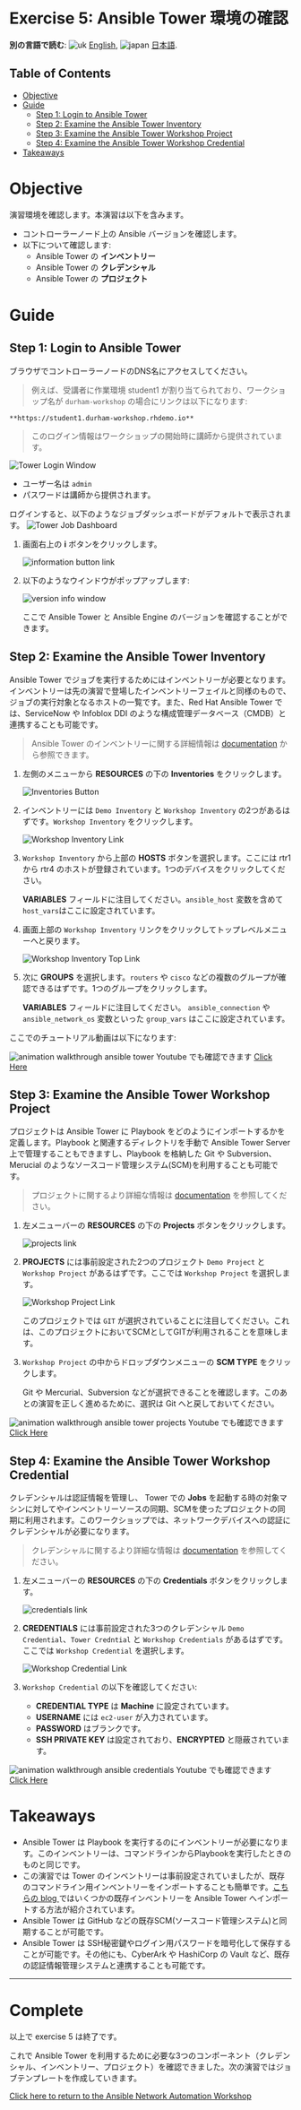 # Exercise 5: Ansible Tower 環境の確認

**別の言語で読む**: ![uk](../../../images/uk.png) [English](README.md),  ![japan](../../../images/japan.png) [日本語](README.ja.md).

## Table of Contents

- [Objective](#objective)
- [Guide](#guide)
   - [Step 1: Login to Ansible Tower](#step-1-login-to-ansible-tower)
   - [Step 2: Examine the Ansible Tower Inventory](#step-2-examine-the-ansible-tower-inventory)
   - [Step 3: Examine the Ansible Tower Workshop Project](#step-3-examine-the-ansible-tower-workshop-project)
   - [Step 4: Examine the Ansible Tower Workshop Credential](#step-4-examine-the-ansible-tower-workshop-credential)
- [Takeaways](#takeaways)

# Objective

演習環境を確認します。本演習は以下を含みます。
- コントローラーノード上の Ansible バージョンを確認します。
- 以下について確認します:
  - Ansible Tower の **インベントリー**
  - Ansible Tower の **クレデンシャル**
  - Ansible Tower の **プロジェクト**

# Guide

## Step 1: Login to Ansible Tower

ブラウザでコントローラーノードのDNS名にアクセスしてください。

>例えば、受講者に作業環境 student1 が割り当てられており、ワークショップ名が `durham-workshop` の場合にリンクは以下になります:

    **https://student1.durham-workshop.rhdemo.io**

>このログイン情報はワークショップの開始時に講師から提供されています。

![Tower Login Window](images/login_window.png)
- ユーザー名は `admin`
- パスワードは講師から提供されます。

ログインすると、以下のようなジョブダッシュボードがデフォルトで表示されます。
![Tower Job Dashboard](images/tower_login.png)

1.  画面右上の **i** ボタンをクリックします。

    ![information button link](images/information_button.png)

2.  以下のようなウインドウがポップアップします:

    ![version info window](images/version_info.png)

    ここで Ansible Tower と Ansible Engine のバージョンを確認することができます。


## Step 2: Examine the Ansible Tower Inventory

Ansible Tower でジョブを実行するためにはインベントリーが必要となります。インベントリーは先の演習で登場したインベントリーフェイルと同様のもので、ジョブの実行対象となるホストの一覧です。また、Red Hat Ansible Tower では、ServiceNow や Infoblox DDI のような構成管理データベース（CMDB）と連携することも可能です。

>Ansible Tower のインベントリーに関する詳細情報は [documentation](https://docs.ansible.com/ansible-tower/latest/html/userguide/inventories.html) から参照できます。

1. 左側のメニューから **RESOURCES** の下の **Inventories** をクリックします。

    ![Inventories Button](images/inventories.png)

2. インベントリーには `Demo Inventory` と `Workshop Inventory` の2つがあるはずです。`Workshop Inventory` をクリックします。

    ![Workshop Inventory Link](images/workshop_inventory.png)

3. `Workshop Inventory` から上部の **HOSTS** ボタンを選択します。ここには rtr1 から rtr4 のホストが登録されています。1つのデバイスをクリックしてください。

     **VARIABLES** フィールドに注目してください。`ansible_host` 変数を含めて `host_vars`はここに設定されています。

4. 画面上部の `Workshop Inventory` リンクをクリックしてトップレベルメニューへと戻ります。

    ![Workshop Inventory Top Link](images/workshop_inventory_top.png)

5. 次に **GROUPS** を選択します。`routers` や `cisco` などの複数のグループが確認できるはずです。1つのグループをクリックします。

     **VARIABLES** フィールドに注目してください。 `ansible_connection` や `ansible_network_os` 変数といった `group_vars` はここに設定されています。

ここでのチュートリアル動画は以下になります:

![animation walkthrough ansible tower](images/inventory.gif)
Youtube でも確認できます  [Click Here](https://youtu.be/4JNbFNSUS9g)


## Step 3: Examine the Ansible Tower Workshop Project

プロジェクトは Ansible Tower に Playbook をどのようにインポートするかを定義します。Playbook と関連するディレクトリを手動で Ansible Tower Server 上で管理することもできますし、Playbook を格納した Git や Subversion、Merucial のようなソースコード管理システム(SCM)を利用することも可能です。

> プロジェクトに関するより詳細な情報は [documentation](https://docs.ansible.com/ansible-tower/latest/html/userguide/projects.html) を参照してください。

1. 左メニューバーの **RESOURCES** の下の **Projects** ボタンをクリックします。

    ![projects link](images/projects.png)

2. **PROJECTS** には事前設定された2つのプロジェクト `Demo Project` と `Workshop Project` があるはずです。ここでは `Workshop Project` を選択します。

    ![Workshop Project Link](images/workshop_project.png)

    このプロジェクトでは `GIT` が選択されていることに注目してください。これは、このプロジェクトにおいてSCMとしてGITが利用されることを意味します。

3. `Workshop Project` の中からドロップダウンメニューの **SCM TYPE** をクリックします。

    Git や Mercurial、Subversion などが選択できることを確認します。このあとの演習を正しく進めるために、選択は Git へと戻しておいてください。

![animation walkthrough ansible tower projects](images/projects.gif)
Youtube でも確認できます  [Click Here](https://youtu.be/xRA97XTxMjA)

## Step 4: Examine the Ansible Tower Workshop Credential

クレデンシャルは認証情報を管理し、 Tower での **Jobs** を起動する時の対象マシンに対してやインベントリーソースの同期、SCMを使ったプロジェクトの同期に利用されます。このワークショップでは、ネットワークデバイスへの認証にクレデンシャルが必要になります。

> クレデンシャルに関するより詳細な情報は [documentation](https://docs.ansible.com/ansible-tower/latest/html/userguide/credentials.html) を参照してください。

1. 左メニューバーの **RESOURCES** の下の **Credentials** ボタンをクリックします。

    ![credentials link](images/credentials.png)

2. **CREDENTIALS** には事前設定された3つのクレデンシャル `Demo Credential`、`Tower Credntial` と `Workshop Credentials` があるはずです。ここでは `Workshop Credential` を選択します。

    ![Workshop Credential Link](images/workshop_credential.png)

3. `Workshop Credential` の以下を確認してください:
    - **CREDENTIAL TYPE** は **Machine** に設定されています。
    - **USERNAME** には `ec2-user` が入力されています。
    - **PASSWORD** はブランクです。
    - **SSH PRIVATE KEY** は設定されており、**ENCRYPTED** と隠蔽されています。

![animation walkthrough ansible credentials](images/credentials.gif)
Youtube でも確認できます [Click Here](https://youtu.be/UT0t_hlNw-c)

# Takeaways

- Ansible Tower は Playbook を実行するのにインベントリーが必要になります。このインベントリーは、コマンドラインからPlaybookを実行したときのものと同じです。
- この演習では Tower のインベントリーは事前設定されていましたが、既存のコマンドライン用インベントリーをインポートすることも簡単です。[こちらの blog ](https://www.ansible.com/blog/three-quick-ways-to-move-your-ansible-inventory-into-red-hat-ansible-tower) ではいくつかの既存インベントリーを Ansible Tower へインポートする方法が紹介されています。
- Ansible Tower は GitHub などの既存SCM(ソースコード管理システム)と同期することが可能です。
- Ansible Tower は SSH秘密鍵やログイン用パスワードを暗号化して保存することが可能です。その他にも、CyberArk や HashiCorp の Vault など、既存の認証情報管理システムと連携することも可能です。

---

# Complete

以上で exercise 5 は終了です。

これで Ansible Tower を利用するために必要な3つのコンポーネント（クレデンシャル、インベントリー、プロジェクト）を確認できました。次の演習ではジョブテンプレートを作成していきます。

[Click here to return to the Ansible Network Automation Workshop](../README.ja.md)
